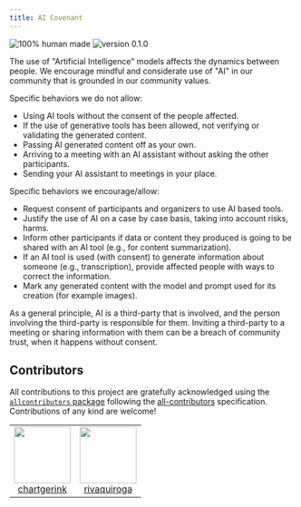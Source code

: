 ```yaml
---
title: AI Covenant
---
```


![100% human made](https://img.shields.io/badge/100%25%20human%20made-violet?style=for-the-badge&logo=myspace)
![version 0.1.0](https://img.shields.io/badge/v0.1.0-blue?style=for-the-badge&logo=git)

The use of "Artificial Intelligence" models affects the dynamics between people. We encourage mindful and considerate use of "AI" in our community that is grounded in our community values.

Specific behaviors we do not allow:

- Using AI tools without the consent of the people affected.
- If the use of generative tools has been allowed, not verifying or validating the generated content.
- Passing AI generated content off as your own.
- Arriving to a meeting with an AI assistant without asking the other participants.
- Sending your AI assistant to meetings in your place.

Specific behaviors we encourage/allow:

- Request consent of participants and organizers to use AI based tools.
- Justify the use of AI on a case by case basis, taking into account risks, harms.
- Inform other participants if data or content they produced is going to be shared with an AI tool (e.g., for content summarization).
- If an AI tool is used (with consent) to generate information about someone (e.g., transcription), provide affected people with ways to correct the information.
- Mark any generated content with the model and prompt used for its creation (for example images).

As a general principle, AI is a third-party that is involved, and the person involving the third-party is responsible for them. Inviting a third-party to a meeting or sharing information with them can be a breach of community trust, when it happens without consent.

## Contributors

<!-- ALL-CONTRIBUTORS-LIST:START - Do not remove or modify this section -->
<!-- prettier-ignore-start -->
<!-- markdownlint-disable -->

All contributions to this project are gratefully acknowledged using the [`allcontributors` package](https://github.com/ropenscilabs/allcontributors) following the [all-contributors](https://allcontributors.org) specification. Contributions of any kind are welcome!

<table>

<tr>
<td align="center">
<a href="https://github.com/chartgerink">
<img src="https://avatars.githubusercontent.com/u/2946344?v=4" width="100px;" alt=""/>
</a><br>
<a href="https://github.com/chartgerink/ai-covenant/commits?author=chartgerink">chartgerink</a>
</td>
<td align="center">
<a href="https://github.com/rivaquiroga">
<img src="https://avatars.githubusercontent.com/u/31421616?v=4" width="100px;" alt=""/>
</a><br>
<a href="https://github.com/chartgerink/ai-covenant/commits?author=rivaquiroga">rivaquiroga</a>
</td>
</tr>

</table>

<!-- markdownlint-enable -->
<!-- prettier-ignore-end -->
<!-- ALL-CONTRIBUTORS-LIST:END -->

